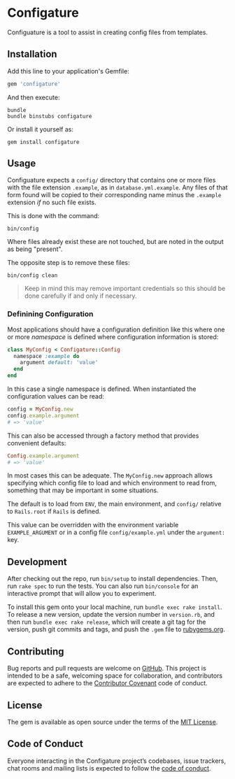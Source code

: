 # Configature

Configuature is a tool to assist in creating config files from templates.

## Installation

Add this line to your application's Gemfile:

```ruby
gem 'configature'
```

And then execute:

```shell
bundle
bundle binstubs configature
```

Or install it yourself as:

```shell
gem install configature
```

## Usage

Configuature expects a `config/` directory that contains one or more files
with the file extension `.example`, as in `database.yml.example`. Any files
of that form found will be copied to their corresponding name minus the
`.example` extension *if* no such file exists.

This is done with the command:

```shell
bin/config
```

Where files already exist these are not touched, but are noted in the output
as being "present".

The opposite step is to remove these files:

```shell
bin/config clean
```

<blockquote>
Keep in mind this may remove important credentials so this should be done
carefully if and only if necessary.
</blockquote>

### Definining Configuration

Most applications should have a configuration definition like this where
one or more *namespace* is defined where configuration information is stored:

```ruby
class MyConfig < Configature::Config
  namespace :example do
    argument default: 'value'
  end
end
```

In this case a single namespace is defined. When instantiated the configuration
values can be read:

```ruby
config = MyConfig.new
config.example.argument
# => 'value'
```

This can also be accessed through a factory method that provides convenient
defaults:

```ruby
Config.example.argument
# => 'value'
```

In most cases this can be adequate. The `MyConfig.new` approach allows
specifying which config file to load and which environment to read from,
something that may be important in some situations.

The default is to load from `ENV`, the main environment, and `config/`
relative to `Rails.root` if `Rails` is defined.

This value can be overridden with the environment variable `EXAMPLE_ARGUMENT`
or in a config file `config/example.yml` under the `argument:` key.

## Development

After checking out the repo, run `bin/setup` to install dependencies. Then,
run `rake spec` to run the tests. You can also run `bin/console` for an
interactive prompt that will allow you to experiment.

To install this gem onto your local machine, run `bundle exec rake install`.
To release a new version, update the version number in `version.rb`, and
then run `bundle exec rake release`, which will create a git tag for the
version, push git commits and tags, and push the `.gem` file to
[rubygems.org](https://rubygems.org).

## Contributing

Bug reports and pull requests are welcome on [GitHub](https://github.com/postageapp/configature).
This project is intended to be a safe, welcoming space for collaboration, and
contributors are expected to adhere to the
[Contributor Covenant](http://contributor-covenant.org) code of conduct.

## License

The gem is available as open source under the terms of the
[MIT License](https://opensource.org/licenses/MIT).

## Code of Conduct

Everyone interacting in the Configature project’s codebases, issue trackers,
chat rooms and mailing lists is expected to follow the
[code of conduct](https://github.com/tadman/configature/blob/master/CODE_OF_CONDUCT.md).
